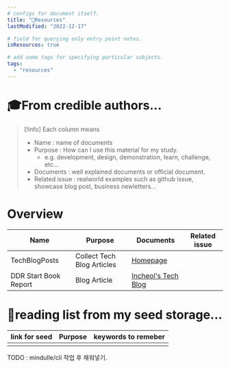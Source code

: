 ```yaml
---
# configs for document itself.
title: "🚚Resources"
lastModified: "2022-12-17"

# field for querying only entry point notes.
isResources: true

# add some tags for specifying particular subjects.
tags:
  - "resources"
---
```

# 🎓From credible authors...
> [!info] Each column means
> - Name : name of documents
> - Purpose : How can I use this material for my study.
> 	- e.g. development, design, demonstration, learn, challenge, etc...
> - Documents : well explained documents or official document.
> - Related issue : realworld examples such as github issue, showcase blog post, business newletters...

# Overview
| Name                  | Purpose                    | Documents                                                                   | Related issue |
| --------------------- | -------------------------- | --------------------------------------------------------------------------- | ------------- |
| TechBlogPosts                      | Collect Tech Blog Articles | [Homepage](https://techblogposts.com/)                                      |               |
| DDR Start Book Report | Blog Article               | [Incheol's Tech Blog](https://incheol-jung.gitbook.io/docs/study/ddd-start) |               |

# 🌱reading list from my seed storage...
| link for seed | Purpose | keywords to remeber |
| ------------- | ------- | ----------------- |
|               |         |                   |

TODO : mindulle/cli 작업 후 채워넣기.